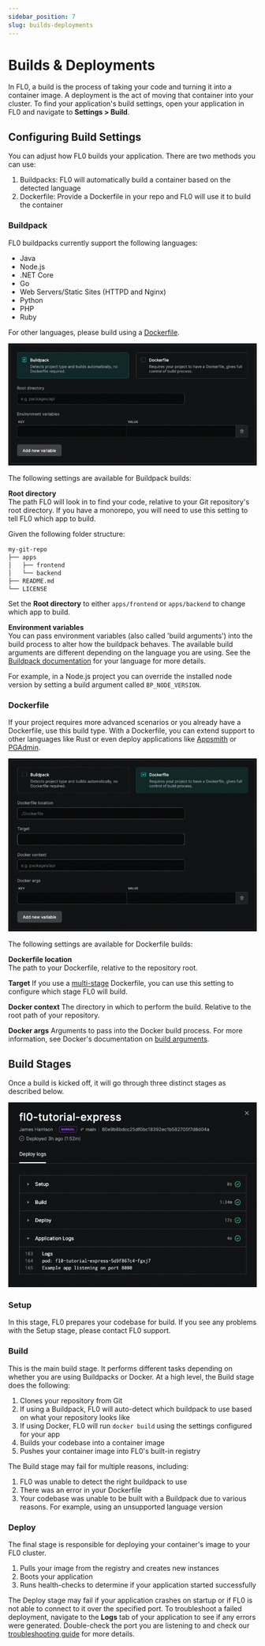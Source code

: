 ```yaml
---
sidebar_position: 7
slug: builds-deployments
---
```


# Builds & Deployments

In FL0, a build is the process of taking your code and turning it into a container image. A deployment is the act of moving that container into your cluster.
To find your application's build settings, open your application in FL0 and navigate to **Settings > Build**.

## Configuring Build Settings

You can adjust how FL0 builds your application. There are two methods you can use:

1. Buildpacks: FL0 will automatically build a container based on the detected language
2. Dockerfile: Provide a Dockerfile in your repo and FL0 will use it to build the container

### Buildpack

FL0 buildpacks currently support the following languages:

- Java
- Node.js
- .NET Core
- Go
- Web Servers/Static Sites (HTTPD and Nginx)
- Python
- PHP
- Ruby

For other languages, please build using a [Dockerfile](#dockerfile).

![Buildpack build settings](./assets/build-settings-buildpack.png)

The following settings are available for Buildpack builds:

**Root directory**  
The path FL0 will look in to find your code, relative to your Git repository's root directory. If you have a monorepo, you will need to use this setting to tell FL0 which app to build.

Given the following folder structure:

```
my-git-repo
├── apps
│   ├── frontend
│   └── backend
├── README.md
└── LICENSE
```

Set the **Root directory** to either `apps/frontend` or `apps/backend` to change which app to build.

**Environment variables**  
You can pass environment variables (also called 'build arguments') into the build process to alter how the buildpack behaves. The available build arguments are different depending on the language you are using. See the [Buildpack documentation](/docs/builds/buildpacks) for your language for more details.

For example, in a Node.js project you can override the installed node version by setting a build argument called `BP_NODE_VERSION`.

### Dockerfile

If your project requires more advanced scenarios or you already have a Dockerfile, use this build type. With a Dockerfile, you can extend support to other languages like Rust or even deploy applications like [Appsmith](https://appsmith.com) or [PGAdmin](https://www.pgadmin.org/).

![Dockerfile build settings](./assets/build-settings-docker.png)

The following settings are available for Dockerfile builds:

**Dockerfile location**  
The path to your Dockerfile, relative to the repository root.

**Target**
If you use a [multi-stage](https://docs.docker.com/build/building/multi-stage/) Dockerfile, you can use this setting to configure which stage FL0 will build.

**Docker context**
The directory in which to perform the build. Relative to the root path of your repository.

**Docker args**
Arguments to pass into the Docker build process. For more information, see Docker's documentation on [build arguments](https://docs.docker.com/build/guide/build-args/).

## Build Stages

Once a build is kicked off, it will go through three distinct stages as described below.

![Build stages](./assets/build-stages.png)

### Setup

In this stage, FL0 prepares your codebase for build. If you see any problems with the Setup stage, please contact FL0 support.

### Build

This is the main build stage. It performs different tasks depending on whether you are using Buildpacks or Docker. At a high level, the Build stage does the following:

1. Clones your repository from Git
2. If using a Buildpack, FL0 will auto-detect which buildpack to use based on what your repository looks like
3. If using Docker, FL0 will run `docker build` using the settings configured for your app
4. Builds your codebase into a container image
5. Pushes your container image into FL0's built-in registry

The Build stage may fail for multiple reasons, including:

1. FL0 was unable to detect the right buildpack to use
2. There was an error in your Dockerfile
3. Your codebase was unable to be built with a Buildpack due to various reasons. For example, using an unsupported language version

### Deploy

The final stage is responsible for deploying your container's image to your FL0 cluster.

1. Pulls your image from the registry and creates new instances
2. Boots your application
3. Runs health-checks to determine if your application started successfully

The Deploy stage may fail if your application crashes on startup or if FL0 is not able to connect to it over the specified port. To troubleshoot a failed deployment, navigate to the **Logs** tab of your application to see if any errors were generated. Double-check the port you are listening to and check our [troubleshooting guide](/docs/troubleshooting) for more details.
